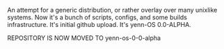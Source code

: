 An attempt for a generic distribution, or rather overlay over many
unixlike systems.  Now it's a bunch of scripts, configs, and some builds
infrastructure.  It's initial github upload. It's yenn-OS 0.0-ALPHA.

REPOSITORY IS NOW MOVED TO yenn-os-0-0-alpha
